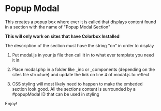 # Popup Modal

This creates a popup box where ever it is called that displays content found in a section with the name of "Popup Modal Section"

**This will only work on sites that have Colorbox Installed**

The description of the section must have the string "on" in order to display

1. Put modal.js in your js file then call it in to what ever template you need it in

2. Place modal.php in a folder like _inc or _components (depending on the sites file structure) and update the link on line 4 of modal.js to reflect

3. CSS styling will most likely need to happen to make the embeded section look good. All the sections content is surrounded by a #popupModal ID that can be used in styling

Enjoy!